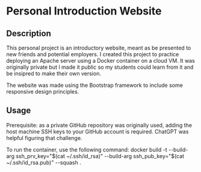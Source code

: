 # Personal Introduction Website

## Description
This personal project is an introductory website, meant as be presented to new friends and potential employers. I created this project to practice deploying an Apache server using a Docker container on a cloud VM. It was originally private but I made it public so my students could learn from it and be insipred to make their own version.

The website was made using the Bootstrap framework to include some responsive design principles.

## Usage
Prerequisite: as a private GitHub repository was originally used, adding the host machine SSH keys to your GitHub account is required. ChatGPT was helpful figuring that challenge.

To run the container, use the following command:
docker build -t <your-image-name> --build-arg ssh_prv_key="$(cat ~/.ssh/id_rsa)" --build-arg ssh_pub_key="$(cat ~/.ssh/id_rsa.pub)" --squash .